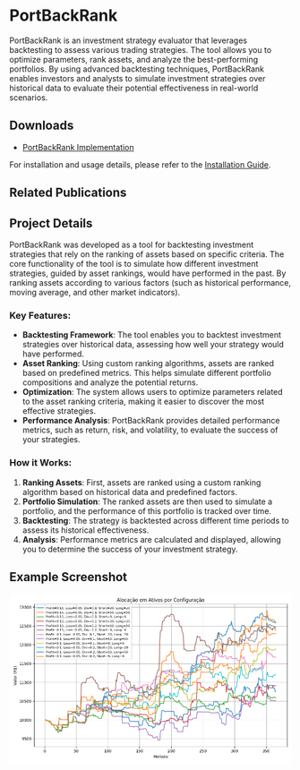 # PortBackRank

PortBackRank is an investment strategy evaluator that leverages backtesting to assess various trading strategies. The tool allows you to optimize parameters, rank assets, and analyze the best-performing portfolios. By using advanced backtesting techniques, PortBackRank enables investors and analysts to simulate investment strategies over historical data to evaluate their potential effectiveness in real-world scenarios.

## Downloads

- [PortBackRank Implementation](https://portbackrank.github.io/PortBackRank/)

For installation and usage details, please refer to the [Installation Guide](https://portbackrank.github.io/PortBackRank/).

## Related Publications


## Project Details

PortBackRank was developed as a tool for backtesting investment strategies that rely on the ranking of assets based on specific criteria. The core functionality of the tool is to simulate how different investment strategies, guided by asset rankings, would have performed in the past. By ranking assets according to various factors (such as historical performance, moving average, and other market indicators).


### Key Features:
- **Backtesting Framework**: The tool enables you to backtest investment strategies over historical data, assessing how well your strategy would have performed.
- **Asset Ranking**: Using custom ranking algorithms, assets are ranked based on predefined metrics. This helps simulate different portfolio compositions and analyze the potential returns.
- **Optimization**: The system allows users to optimize parameters related to the asset ranking criteria, making it easier to discover the most effective strategies.
- **Performance Analysis**: PortBackRank provides detailed performance metrics, such as return, risk, and volatility, to evaluate the success of your strategies.

### How it Works:
1. **Ranking Assets**: First, assets are ranked using a custom ranking algorithm based on historical data and predefined factors.
2. **Portfolio Simulation**: The ranked assets are then used to simulate a portfolio, and the performance of this portfolio is tracked over time.
3. **Backtesting**: The strategy is backtested across different time periods to assess its historical effectiveness.
4. **Analysis**: Performance metrics are calculated and displayed, allowing you to determine the success of your investment strategy.


## Example Screenshot

![PortBackRank Simulator](assets/port-sim.png)
